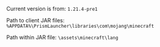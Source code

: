 Current version is from: `1.21.4-pre1`

Path to client JAR files: `%APPDATA%\PrismLauncher\libraries\com\mojang\minecraft`

Path within JAR file: `\assets\minecraft\lang`
